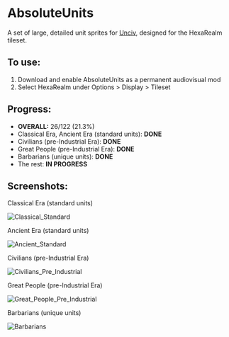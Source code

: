 # AbsoluteUnits

A set of large, detailed unit sprites for [Unciv](https://github.com/yairm210/Unciv), designed for the HexaRealm tileset. 

## To use: 
1. Download and enable AbsoluteUnits as a permanent audiovisual mod
2. Select HexaRealm under Options > Display > Tileset

## Progress:
  * **OVERALL:** 26/122 (21.3%)
  * Classical Era, Ancient Era (standard units): **DONE**
  * Civilians (pre-Industrial Era): **DONE**
  * Great People (pre-Industrial Era): **DONE**
  * Barbarians (unique units): **DONE**
  * The rest: **IN PROGRESS**

## Screenshots:
Classical Era (standard units)

<img alt="Classical_Standard" src="https://user-images.githubusercontent.com/56904240/171556233-18cc5c1d-b8df-40d8-a5e3-4fb3dc491241.png">

Ancient Era (standard units)

<img alt="Ancient_Standard" src="https://user-images.githubusercontent.com/56904240/171556202-bc5b13b1-1a8e-46cd-b063-1cc8f4506c0c.png">

Civilians (pre-Industrial Era)

<img alt="Civilians_Pre_Industrial" src="https://user-images.githubusercontent.com/56904240/171556181-b9cd5fd7-ebb5-4ac6-affc-c3220177dd11.png">

Great People (pre-Industrial Era) 

<img alt="Great_People_Pre_Industrial" src="https://user-images.githubusercontent.com/56904240/171556398-92e88ff5-539e-4c80-96e2-a7e18b09fa58.png">

Barbarians (unique units)

<img alt="Barbarians" src="https://user-images.githubusercontent.com/56904240/171556417-93b9f58c-62c5-410a-aba4-4d204712b9e9.png">
